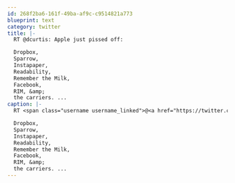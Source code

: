 ```yaml
---
id: 268f2ba6-161f-49ba-af9c-c9514821a773
blueprint: text
category: twitter
title: |-
  RT @dcurtis: Apple just pissed off:

  Dropbox, 
  Sparrow, 
  Instapaper, 
  Readability, 
  Remember the Milk, 
  Facebook, 
  RIM, &amp; 
  the carriers. ...
caption: |-
  RT <span class="username username_linked">@<a href="https://twitter.com/dcurtis" title="dustin curtis">dcurtis</a></span>: Apple just pissed off:

  Dropbox, 
  Sparrow, 
  Instapaper, 
  Readability, 
  Remember the Milk, 
  Facebook, 
  RIM, &amp; 
  the carriers. ...
---
```

